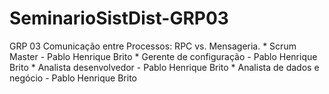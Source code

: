 # SeminarioSistDist-GRP03

GRP 03  Comunicação entre Processos: RPC vs. Mensageria.
    * Scrum Master - Pablo Henrique Brito
    * Gerente de configuração - Pablo Henrique Brito
    * Analista desenvolvedor - Pablo Henrique Brito
    * Analista de dados e negócio - Pablo Henrique Brito
